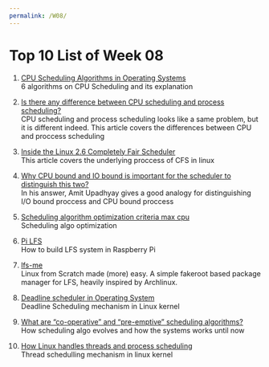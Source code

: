 ```yaml
---
permalink: /W08/
---
```


# Top 10 List of Week 08

1. [CPU Scheduling Algorithms in Operating Systems](https://www.guru99.com/cpu-scheduling-algorithms.html)<br>
6 algorithms on CPU Scheduling and its explanation

2. [Is there any difference between CPU scheduling and process scheduling?](hhttps://www.quora.com/Is-there-any-difference-between-CPU-scheduling-and-process-scheduling)<br>
CPU scheduling and process scheduling looks like a same problem, but it is different indeed. This article covers the differences between CPU and proccess scheduling

3. [Inside the Linux 2.6 Completely Fair Scheduler](https://developer.ibm.com/technologies/linux/tutorials/l-completely-fair-scheduler/)<br>
This article covers the underlying proccess of CFS in linux

4. [Why CPU bound and IO bound is important for the scheduler to distinguish this two?](https://www.quora.com/Why-CPU-bound-and-IO-bound-is-important-for-the-scheduler-to-distinguish-this-two)<br>
In his answer, Amit Upadhyay gives a good analogy for distinguishing I/O bound proccess and CPU bound proccess

5. [Scheduling algorithm optimization criteria max cpu](https://www.coursehero.com/file/p75mkk1/Scheduling-Algorithm-Optimization-Criteria-Max-CPU-utilization-Max-throughput/)<br>
Scheduling algo optimization

6. [Pi LFS](https://intestinate.com/pilfs/)<br>
How to build LFS system in Raspberry Pi

7. [lfs-me](https://github.com/FSMaxB/lfs-me)<br>
Linux from Scratch made (more) easy. A simple fakeroot based package manager for LFS, heavily inspired by Archlinux.

8. [Deadline scheduler in Operating System](https://www.geeksforgeeks.org/deadline-scheduler-in-operating-system/)<br>
Deadline Scheduling mechanism in Linux kernel

9. [What are “co-operative” and “pre-emptive” scheduling algorithms?](https://www.rapitasystems.com/blog/what-are-co-operative-and-pre-emptive-scheduling-algorithms)<br>
How scheduling algo evolves and how the systems works until now

10. [How Linux handles threads and process scheduling](https://stackoverflow.com/questions/8463741/how-linux-handles-threads-and-process-scheduling)<br>
Thread schedulling mechanism in linux kernel
